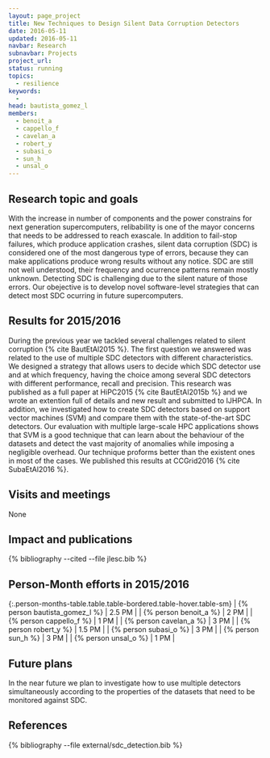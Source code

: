 ```yaml
---
layout: page_project
title: New Techniques to Design Silent Data Corruption Detectors
date: 2016-05-11
updated: 2016-05-11
navbar: Research
subnavbar: Projects
project_url:
status: running
topics:
  - resilience
keywords:
  -
head: bautista_gomez_l
members:
  - benoit_a
  - cappello_f
  - cavelan_a
  - robert_y
  - subasi_o
  - sun_h
  - unsal_o
---
```


## Research topic and goals

With the increase in number of components and the power constrains for next
generation supercomputers, relibability is one of the mayor concerns that needs
to be addressed to reach exascale. In addition to fail-stop failures, which
produce application crashes, silent data corruption (SDC) is considered one of
the most dangerous type of errors, because they can make applications produce
wrong results without any notice. SDC are still not well understood, their
frequency and ocurrence patterns remain mostly unknown. Detecting SDC is
challenging due to the silent nature of those errors. Our obejective is to
develop novel software-level strategies that can detect most SDC ocurring in
future supercomputers.

## Results for 2015/2016

During the previous year we tackled several challenges related to silent
corruption {% cite BautEtAl2015 %}. The first question we answered
was related to the use of multiple SDC detectors with different
characteristics. We designed a strategy that allows users to decide which SDC
detector use and at which frequency, having the choice among several SDC
detectors with different performance, recall and precision. This research was
published as a full paper at HiPC2015 {% cite BautEtAl2015b %} and we wrote an
extention full of details and new result and submitted to IJHPCA. In addition,
we investigated how to create SDC detectors based on support vector machines
(SVM) and compare them with the state-of-the-art SDC detectors. Our evaluation
with multiple large-scale HPC applications shows that SVM is a good technique
that can learn about the behaviour of the datasets and detect the vast majority
of anomalies while imposing a negligible overhead. Our technique proforms
better than the existent ones in most of the cases. We published this results
at CCGrid2016 {% cite SubaEtAl2016 %}.


## Visits and meetings

None


## Impact and publications

{% bibliography --cited --file jlesc.bib %}


## Person-Month efforts in 2015/2016

{:.person-months-table.table.table-bordered.table-hover.table-sm}
| {% person bautista_gomez_l %} | 2.5 PM |
| {% person benoit_a %} | 2 PM |
| {% person cappello_f %} | 1 PM |
| {% person cavelan_a %} | 3 PM |
| {% person robert_y %} | 1.5 PM |
| {% person subasi_o %} | 3 PM |
| {% person sun_h %} | 3 PM |
| {% person unsal_o %} | 1 PM |


## Future plans

In the near future we plan to investigate how to use multiple detectors
simultaneously according to the properties of the datasets that need to be
monitored against SDC.


## References

{% bibliography --file external/sdc_detection.bib %}
